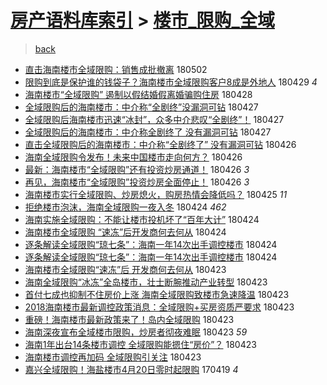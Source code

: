 [房产语料库索引](../../README.md)  > [楼市_限购_全域](楼市_限购_全域.md)
====
> [back](../README.md)

- [直击海南楼市全域限购：销售成批撤离](http://jkwz.applinzi.com/ittc/7098463421823714320.html#%E7%9B%B4%E5%87%BB%E6%B5%B7%E5%8D%97%E6%A5%BC%E5%B8%82%E5%85%A8%E5%9F%9F%E9%99%90%E8%B4%AD%EF%BC%9A%E9%94%80%E5%94%AE%E6%88%90%E6%89%B9%E6%92%A4%E7%A6%BB) 180502  
- [限购到底是保护谁的钱袋子？海南楼市全域限购客户8成是外地人](http://jkwz.applinzi.com/ittc/7097504586325820422.html#%E9%99%90%E8%B4%AD%E5%88%B0%E5%BA%95%E6%98%AF%E4%BF%9D%E6%8A%A4%E8%B0%81%E7%9A%84%E9%92%B1%E8%A2%8B%E5%AD%90%EF%BC%9F%E6%B5%B7%E5%8D%97%E6%A5%BC%E5%B8%82%E5%85%A8%E5%9F%9F%E9%99%90%E8%B4%AD%E5%AE%A2%E6%88%B78%E6%88%90%E6%98%AF%E5%A4%96%E5%9C%B0%E4%BA%BA) 180429 *4* 
- [海南楼市“全域限购” 遏制以假结婚假离婚骗购住房](http://jkwz.applinzi.com/ittc/7097112845647086608.html#%E6%B5%B7%E5%8D%97%E6%A5%BC%E5%B8%82%E2%80%9C%E5%85%A8%E5%9F%9F%E9%99%90%E8%B4%AD%E2%80%9D+%E9%81%8F%E5%88%B6%E4%BB%A5%E5%81%87%E7%BB%93%E5%A9%9A%E5%81%87%E7%A6%BB%E5%A9%9A%E9%AA%97%E8%B4%AD%E4%BD%8F%E6%88%BF) 180428  
- [全域限购后的海南楼市：中介称“全剧终”没漏洞可钻](http://jkwz.applinzi.com/ittc/7096720633906070544.html#%E5%85%A8%E5%9F%9F%E9%99%90%E8%B4%AD%E5%90%8E%E7%9A%84%E6%B5%B7%E5%8D%97%E6%A5%BC%E5%B8%82%EF%BC%9A%E4%B8%AD%E4%BB%8B%E7%A7%B0%E2%80%9C%E5%85%A8%E5%89%A7%E7%BB%88%E2%80%9D%E6%B2%A1%E6%BC%8F%E6%B4%9E%E5%8F%AF%E9%92%BB) 180427  
- [全域限购后海南楼市迅速“冰封”，众多中介悲叹“全剧终”！](http://jkwz.applinzi.com/ittc/7096663974533923851.html#%E5%85%A8%E5%9F%9F%E9%99%90%E8%B4%AD%E5%90%8E%E6%B5%B7%E5%8D%97%E6%A5%BC%E5%B8%82%E8%BF%85%E9%80%9F%E2%80%9C%E5%86%B0%E5%B0%81%E2%80%9D%EF%BC%8C%E4%BC%97%E5%A4%9A%E4%B8%AD%E4%BB%8B%E6%82%B2%E5%8F%B9%E2%80%9C%E5%85%A8%E5%89%A7%E7%BB%88%E2%80%9D%EF%BC%81) 180427  
- [全域限购后的海南楼市：中介称全剧终了 没有漏洞可钻](http://jkwz.applinzi.com/ittc/7096577878416425995.html#%E5%85%A8%E5%9F%9F%E9%99%90%E8%B4%AD%E5%90%8E%E7%9A%84%E6%B5%B7%E5%8D%97%E6%A5%BC%E5%B8%82%EF%BC%9A%E4%B8%AD%E4%BB%8B%E7%A7%B0%E5%85%A8%E5%89%A7%E7%BB%88%E4%BA%86+%E6%B2%A1%E6%9C%89%E6%BC%8F%E6%B4%9E%E5%8F%AF%E9%92%BB) 180427  
- [直击全域限购后的海南楼市：中介称“全剧终了”  没有漏洞可钻](http://jkwz.applinzi.com/ittc/7096325496147280913.html#%E7%9B%B4%E5%87%BB%E5%85%A8%E5%9F%9F%E9%99%90%E8%B4%AD%E5%90%8E%E7%9A%84%E6%B5%B7%E5%8D%97%E6%A5%BC%E5%B8%82%EF%BC%9A%E4%B8%AD%E4%BB%8B%E7%A7%B0%E2%80%9C%E5%85%A8%E5%89%A7%E7%BB%88%E4%BA%86%E2%80%9D++%E6%B2%A1%E6%9C%89%E6%BC%8F%E6%B4%9E%E5%8F%AF%E9%92%BB) 180426  
- [海南全域限购令发布！未来中国楼市走向何方？](http://jkwz.applinzi.com/ittc/7096201734366168075.html#%E6%B5%B7%E5%8D%97%E5%85%A8%E5%9F%9F%E9%99%90%E8%B4%AD%E4%BB%A4%E5%8F%91%E5%B8%83%EF%BC%81%E6%9C%AA%E6%9D%A5%E4%B8%AD%E5%9B%BD%E6%A5%BC%E5%B8%82%E8%B5%B0%E5%90%91%E4%BD%95%E6%96%B9%EF%BC%9F) 180426  
- [最新：海南楼市“全域限购”还有投资炒房通道！](http://jkwz.applinzi.com/ittc/7096199375091139601.html#%E6%9C%80%E6%96%B0%EF%BC%9A%E6%B5%B7%E5%8D%97%E6%A5%BC%E5%B8%82%E2%80%9C%E5%85%A8%E5%9F%9F%E9%99%90%E8%B4%AD%E2%80%9D%E8%BF%98%E6%9C%89%E6%8A%95%E8%B5%84%E7%82%92%E6%88%BF%E9%80%9A%E9%81%93%EF%BC%81) 180426 *3* 
- [再见，海南楼市“全域限购”投资炒房全面停止！](http://jkwz.applinzi.com/ittc/7096199375082750983.html#%E5%86%8D%E8%A7%81%EF%BC%8C%E6%B5%B7%E5%8D%97%E6%A5%BC%E5%B8%82%E2%80%9C%E5%85%A8%E5%9F%9F%E9%99%90%E8%B4%AD%E2%80%9D%E6%8A%95%E8%B5%84%E7%82%92%E6%88%BF%E5%85%A8%E9%9D%A2%E5%81%9C%E6%AD%A2%EF%BC%81) 180426 *3* 
- [海南楼市实行全域限购、炒房熄火，购房热情会降低吗？](http://jkwz.applinzi.com/ittc/7095961259625415690.html#%E6%B5%B7%E5%8D%97%E6%A5%BC%E5%B8%82%E5%AE%9E%E8%A1%8C%E5%85%A8%E5%9F%9F%E9%99%90%E8%B4%AD%E3%80%81%E7%82%92%E6%88%BF%E7%86%84%E7%81%AB%EF%BC%8C%E8%B4%AD%E6%88%BF%E7%83%AD%E6%83%85%E4%BC%9A%E9%99%8D%E4%BD%8E%E5%90%97%EF%BC%9F) 180425 *11* 
- [拒绝楼市泡沫，海南全域限购一夜入冬](http://jkwz.applinzi.com/ittc/7095540405565391883.html#%E6%8B%92%E7%BB%9D%E6%A5%BC%E5%B8%82%E6%B3%A1%E6%B2%AB%EF%BC%8C%E6%B5%B7%E5%8D%97%E5%85%A8%E5%9F%9F%E9%99%90%E8%B4%AD%E4%B8%80%E5%A4%9C%E5%85%A5%E5%86%AC) 180424 *462* 
- [海南实施全域限购：不能让楼市投机坏了“百年大计”](http://jkwz.applinzi.com/ittc/7095472608369968144.html#%E6%B5%B7%E5%8D%97%E5%AE%9E%E6%96%BD%E5%85%A8%E5%9F%9F%E9%99%90%E8%B4%AD%EF%BC%9A%E4%B8%8D%E8%83%BD%E8%AE%A9%E6%A5%BC%E5%B8%82%E6%8A%95%E6%9C%BA%E5%9D%8F%E4%BA%86%E2%80%9C%E7%99%BE%E5%B9%B4%E5%A4%A7%E8%AE%A1%E2%80%9D) 180424  
- [海南楼市全域限购 “速冻”后开发商何去何从](http://jkwz.applinzi.com/ittc/7095466020141794314.html#%E6%B5%B7%E5%8D%97%E6%A5%BC%E5%B8%82%E5%85%A8%E5%9F%9F%E9%99%90%E8%B4%AD+%E2%80%9C%E9%80%9F%E5%86%BB%E2%80%9D%E5%90%8E%E5%BC%80%E5%8F%91%E5%95%86%E4%BD%95%E5%8E%BB%E4%BD%95%E4%BB%8E) 180424  
- [逐条解读全域限购“琼七条”：海南一年14次出手调控楼市](http://jkwz.applinzi.com/ittc/7095462539557340171.html#%E9%80%90%E6%9D%A1%E8%A7%A3%E8%AF%BB%E5%85%A8%E5%9F%9F%E9%99%90%E8%B4%AD%E2%80%9C%E7%90%BC%E4%B8%83%E6%9D%A1%E2%80%9D%EF%BC%9A%E6%B5%B7%E5%8D%97%E4%B8%80%E5%B9%B414%E6%AC%A1%E5%87%BA%E6%89%8B%E8%B0%83%E6%8E%A7%E6%A5%BC%E5%B8%82) 180424  
- [逐条解读全域限购“琼七条”：海南一年14次出手调控楼市](http://jkwz.applinzi.com/ittc/7095453670655394833.html#%E9%80%90%E6%9D%A1%E8%A7%A3%E8%AF%BB%E5%85%A8%E5%9F%9F%E9%99%90%E8%B4%AD%E2%80%9C%E7%90%BC%E4%B8%83%E6%9D%A1%E2%80%9D%EF%BC%9A%E6%B5%B7%E5%8D%97%E4%B8%80%E5%B9%B414%E6%AC%A1%E5%87%BA%E6%89%8B%E8%B0%83%E6%8E%A7%E6%A5%BC%E5%B8%82) 180424  
- [海南楼市全域限购“速冻”后   开发商何去何从](http://jkwz.applinzi.com/ittc/7095304483888432139.html#%E6%B5%B7%E5%8D%97%E6%A5%BC%E5%B8%82%E5%85%A8%E5%9F%9F%E9%99%90%E8%B4%AD%E2%80%9C%E9%80%9F%E5%86%BB%E2%80%9D%E5%90%8E+++%E5%BC%80%E5%8F%91%E5%95%86%E4%BD%95%E5%8E%BB%E4%BD%95%E4%BB%8E) 180423  
- [海南全域限购“冰冻”全岛楼市，壮士断腕推动产业转型](http://jkwz.applinzi.com/ittc/7095507650454488071.html#%E6%B5%B7%E5%8D%97%E5%85%A8%E5%9F%9F%E9%99%90%E8%B4%AD%E2%80%9C%E5%86%B0%E5%86%BB%E2%80%9D%E5%85%A8%E5%B2%9B%E6%A5%BC%E5%B8%82%EF%BC%8C%E5%A3%AE%E5%A3%AB%E6%96%AD%E8%85%95%E6%8E%A8%E5%8A%A8%E4%BA%A7%E4%B8%9A%E8%BD%AC%E5%9E%8B) 180423  
- [首付七成也抑制不住房价上涨 海南全域限购致楼市急速降温](http://jkwz.applinzi.com/ittc/7095228207282521104.html#%E9%A6%96%E4%BB%98%E4%B8%83%E6%88%90%E4%B9%9F%E6%8A%91%E5%88%B6%E4%B8%8D%E4%BD%8F%E6%88%BF%E4%BB%B7%E4%B8%8A%E6%B6%A8+%E6%B5%B7%E5%8D%97%E5%85%A8%E5%9F%9F%E9%99%90%E8%B4%AD%E8%87%B4%E6%A5%BC%E5%B8%82%E6%80%A5%E9%80%9F%E9%99%8D%E6%B8%A9) 180423  
- [2018海南楼市最新调控政策消息：全域限购+买房资质严要求](http://jkwz.applinzi.com/ittc/7095217086668473361.html#2018%E6%B5%B7%E5%8D%97%E6%A5%BC%E5%B8%82%E6%9C%80%E6%96%B0%E8%B0%83%E6%8E%A7%E6%94%BF%E7%AD%96%E6%B6%88%E6%81%AF%EF%BC%9A%E5%85%A8%E5%9F%9F%E9%99%90%E8%B4%AD%2B%E4%B9%B0%E6%88%BF%E8%B5%84%E8%B4%A8%E4%B8%A5%E8%A6%81%E6%B1%82) 180423  
- [重磅！海南楼市最新政策来了！岛内全域限购](http://jkwz.applinzi.com/ittc/7095132808358134795.html#%E9%87%8D%E7%A3%85%EF%BC%81%E6%B5%B7%E5%8D%97%E6%A5%BC%E5%B8%82%E6%9C%80%E6%96%B0%E6%94%BF%E7%AD%96%E6%9D%A5%E4%BA%86%EF%BC%81%E5%B2%9B%E5%86%85%E5%85%A8%E5%9F%9F%E9%99%90%E8%B4%AD) 180423  
- [海南深夜宣布全域楼市限购，炒房者彻夜难眠](http://jkwz.applinzi.com/ittc/7095130840311006218.html#%E6%B5%B7%E5%8D%97%E6%B7%B1%E5%A4%9C%E5%AE%A3%E5%B8%83%E5%85%A8%E5%9F%9F%E6%A5%BC%E5%B8%82%E9%99%90%E8%B4%AD%EF%BC%8C%E7%82%92%E6%88%BF%E8%80%85%E5%BD%BB%E5%A4%9C%E9%9A%BE%E7%9C%A0) 180423 *59* 
- [海南1年出台14条楼市调控 全域限购能摁住“房价”？](http://jkwz.applinzi.com/ittc/7095129532447327238.html#%E6%B5%B7%E5%8D%971%E5%B9%B4%E5%87%BA%E5%8F%B014%E6%9D%A1%E6%A5%BC%E5%B8%82%E8%B0%83%E6%8E%A7+%E5%85%A8%E5%9F%9F%E9%99%90%E8%B4%AD%E8%83%BD%E6%91%81%E4%BD%8F%E2%80%9C%E6%88%BF%E4%BB%B7%E2%80%9D%EF%BC%9F) 180423  
- [海南楼市调控再加码 全域限购引关注](http://jkwz.applinzi.com/ittc/7095058414646592522.html#%E6%B5%B7%E5%8D%97%E6%A5%BC%E5%B8%82%E8%B0%83%E6%8E%A7%E5%86%8D%E5%8A%A0%E7%A0%81+%E5%85%A8%E5%9F%9F%E9%99%90%E8%B4%AD%E5%BC%95%E5%85%B3%E6%B3%A8) 180423  
- [嘉兴全域限购！海盐楼市4月20日零时起限购](http://jkwz.applinzi.com/ittc/6958285768115094532.html#%E5%98%89%E5%85%B4%E5%85%A8%E5%9F%9F%E9%99%90%E8%B4%AD%EF%BC%81%E6%B5%B7%E7%9B%90%E6%A5%BC%E5%B8%824%E6%9C%8820%E6%97%A5%E9%9B%B6%E6%97%B6%E8%B5%B7%E9%99%90%E8%B4%AD) 170419 *4* 
